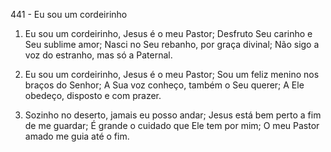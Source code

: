 441 - Eu sou um cordeirinho

1. Eu sou um cordeirinho, Jesus é o meu Pastor;
   Desfruto Seu carinho e Seu sublime amor;
   Nasci no Seu rebanho, por graça divinal;
   Não sigo a voz do estranho, mas só a Paternal.

2. Eu sou um cordeirinho, Jesus é o meu Pastor;
   Sou um feliz menino nos braços do Senhor;
   A Sua voz conheço, também o Seu querer;
   A Ele obedeço, disposto e com prazer.

3. Sozinho no deserto, jamais eu posso andar;
   Jesus está bem perto a fim de me guardar;
   É grande o cuidado que Ele tem por mim;
   O meu Pastor amado me guia até o fim.
